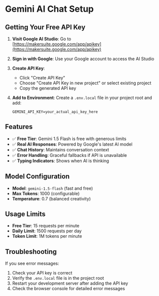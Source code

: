 # Gemini AI Chat Setup

## Getting Your Free API Key

1. **Visit Google AI Studio**: Go to [https://makersuite.google.com/app/apikey](https://makersuite.google.com/app/apikey)

2. **Sign in with Google**: Use your Google account to access the AI Studio

3. **Create API Key**: 
   - Click "Create API Key"
   - Choose "Create API Key in new project" or select existing project
   - Copy the generated API key

4. **Add to Environment**: Create a `.env.local` file in your project root and add:
   ```
   GEMINI_API_KEY=your_actual_api_key_here
   ```

## Features

- ✅ **Free Tier**: Gemini 1.5 Flash is free with generous limits
- ✅ **Real AI Responses**: Powered by Google's latest AI model
- ✅ **Chat History**: Maintains conversation context
- ✅ **Error Handling**: Graceful fallbacks if API is unavailable
- ✅ **Typing Indicators**: Shows when AI is thinking

## Model Configuration

- **Model**: `gemini-1.5-flash` (fast and free)
- **Max Tokens**: 1000 (configurable)
- **Temperature**: 0.7 (balanced creativity)

## Usage Limits

- **Free Tier**: 15 requests per minute
- **Daily Limit**: 1500 requests per day
- **Token Limit**: 1M tokens per minute

## Troubleshooting

If you see error messages:
1. Check your API key is correct
2. Verify the `.env.local` file is in the project root
3. Restart your development server after adding the API key
4. Check the browser console for detailed error messages 